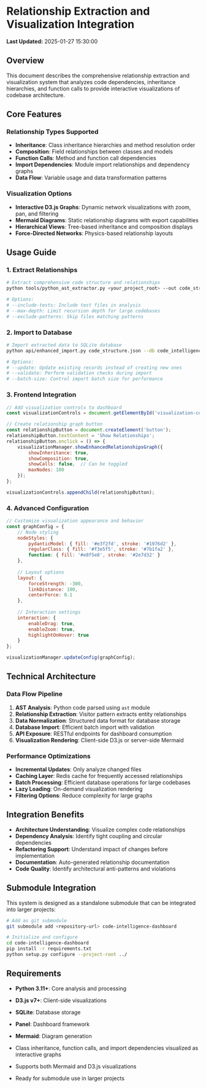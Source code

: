 # Relationship Extraction and Visualization Integration

**Last Updated:** 2025-01-27 15:30:00

## Overview

This document describes the comprehensive relationship extraction and visualization
system that analyzes code dependencies, inheritance hierarchies, and function calls
to provide interactive visualizations of codebase architecture.

## Core Features

### Relationship Types Supported

- **Inheritance**: Class inheritance hierarchies and method resolution order
- **Composition**: Field relationships between classes and models
- **Function Calls**: Method and function call dependencies
- **Import Dependencies**: Module import relationships and dependency graphs
- **Data Flow**: Variable usage and data transformation patterns

### Visualization Options

- **Interactive D3.js Graphs**: Dynamic network visualizations with zoom, pan, and filtering
- **Mermaid Diagrams**: Static relationship diagrams with export capabilities
- **Hierarchical Views**: Tree-based inheritance and composition displays
- **Force-Directed Networks**: Physics-based relationship layouts

## Usage Guide

### 1. Extract Relationships

```bash
# Extract comprehensive code structure and relationships
python tools/python_ast_extractor.py <your_project_root> --out code_structure.json

# Options:
# --include-tests: Include test files in analysis
# --max-depth: Limit recursion depth for large codebases
# --exclude-patterns: Skip files matching patterns
```

### 2. Import to Database

```bash
# Import extracted data to SQLite database
python api/enhanced_import.py code_structure.json --db code_intelligence.db

# Options:
# --update: Update existing records instead of creating new ones
# --validate: Perform validation checks during import
# --batch-size: Control import batch size for performance
```

### 3. Frontend Integration

```javascript
// Add visualization controls to dashboard
const visualizationControls = document.getElementById('visualization-controls');

// Create relationship graph button
const relationshipButton = document.createElement('button');
relationshipButton.textContent = 'Show Relationships';
relationshipButton.onclick = () => {
    visualizationManager.showEnhancedRelationshipsGraph({
        showInheritance: true,
        showComposition: true,
        showCalls: false,  // Can be toggled
        maxNodes: 100
    });
};

visualizationControls.appendChild(relationshipButton);
```

### 4. Advanced Configuration

```javascript
// Customize visualization appearance and behavior
const graphConfig = {
    // Node styling
    nodeStyles: {
        pydanticModel: { fill: '#e3f2fd', stroke: '#1976d2' },
        regularClass: { fill: '#f3e5f5', stroke: '#7b1fa2' },
        function: { fill: '#e8f5e8', stroke: '#2e7d32' }
    },
    
    // Layout options
    layout: {
        forceStrength: -300,
        linkDistance: 100,
        centerForce: 0.1
    },
    
    // Interaction settings
    interaction: {
        enableDrag: true,
        enableZoom: true,
        highlightOnHover: true
    }
};

visualizationManager.updateConfig(graphConfig);
```

## Technical Architecture

### Data Flow Pipeline

1. **AST Analysis**: Python code parsed using `ast` module
2. **Relationship Extraction**: Visitor pattern extracts entity relationships
3. **Data Normalization**: Structured data format for database storage
4. **Database Import**: Efficient batch import with validation
5. **API Exposure**: RESTful endpoints for dashboard consumption
6. **Visualization Rendering**: Client-side D3.js or server-side Mermaid

### Performance Optimizations

- **Incremental Updates**: Only analyze changed files
- **Caching Layer**: Redis cache for frequently accessed relationships
- **Batch Processing**: Efficient database operations for large codebases
- **Lazy Loading**: On-demand visualization rendering
- **Filtering Options**: Reduce complexity for large graphs

## Integration Benefits

- **Architecture Understanding**: Visualize complex code relationships
- **Dependency Analysis**: Identify tight coupling and circular dependencies
- **Refactoring Support**: Understand impact of changes before implementation
- **Documentation**: Auto-generated relationship documentation
- **Code Quality**: Identify architectural anti-patterns and violations

## Submodule Integration

This system is designed as a standalone submodule that can be integrated
into larger projects:

```bash
# Add as git submodule
git submodule add <repository-url> code-intelligence-dashboard

# Initialize and configure
cd code-intelligence-dashboard
pip install -r requirements.txt
python setup.py configure --project-root ../
```

## Requirements

- **Python 3.11+**: Core analysis and processing
- **D3.js v7+**: Client-side visualizations
- **SQLite**: Database storage
- **Panel**: Dashboard framework
- **Mermaid**: Diagram generation

- Class inheritance, function calls, and import dependencies visualized as interactive graphs
- Supports both Mermaid and D3.js visualizations
- Ready for submodule use in larger projects
